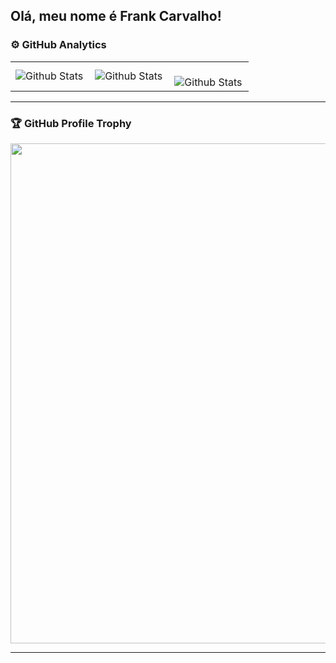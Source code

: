## Olá, meu nome é Frank Carvalho!

### ⚙️ GitHub Analytics

<table>
  <tr>
    <td>
      <img
        align="left"
        src="https://github-readme-stats.vercel.app/api?username=FrankSCarvalho&theme=dark&hide_border=false&include_all_commits=true"
        alt="Github Stats"
      />
    </td>
    <td>      
      <img
        align="left"
        src="https://github-readme-stats.vercel.app/api/top-langs/?username=FrankSCarvalho&theme=dark&hide_border=false&include_all_commits=true&count_private=true&layout=compact"
        alt="Github Stats"
      />
    </td>
    <td>
      <br />
      <img
        align="left"
        src="https://github-readme-streak-stats.herokuapp.com/?user=FrankSCarvalho&theme=dark&hide_border=false"
        alt="Github Stats"
      />
    </td>
  </tr>
</table>

--- 

### 🏆 GitHub Profile Trophy

<p align="center">
  <a
    href="https://github.com/ryo-ma/github-profile-trophy"
    title="repositório de troféus"
  >
    <img
      width="800"
      src="https://github-profile-trophy.vercel.app/?username=FrankSCarvalho&column=8&theme=darkhub&no-frame=true&no-bg=true"
    />
  </a>
</p>

---

